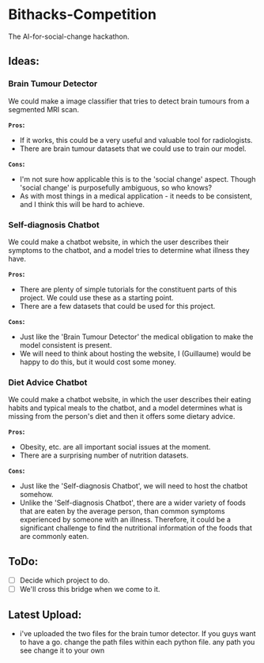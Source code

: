 # Bithacks-Competition
The AI-for-social-change hackathon.

## Ideas:
### Brain Tumour Detector
We could make a image classifier that tries to detect brain tumours from a segmented MRI scan.

**`Pros`:**
 *    If it works, this could be a very useful and valuable tool for radiologists.
 *    There are brain tumour datasets that we could use to train our model.
 
**`Cons`:**
 *    I'm not sure how applicable this is to the 'social change' aspect. Though 'social change' is purposefully ambiguous, so who knows?
 *    As with most things in a medical application - it needs to be consistent, and I think this will be hard to achieve.
 
### Self-diagnosis Chatbot
We could make a chatbot website, in which the user describes their symptoms to the chatbot, and a model tries to determine what illness they have.

**`Pros`:**
 *    There are plenty of simple tutorials for the constituent parts of this project. We could use these as a starting point.
 *    There are a few datasets that could be used for this project.
 
**`Cons`:**
 *    Just like the 'Brain Tumour Detector' the medical obligation to make the model consistent is present.
 *    We will need to think about hosting the website, I (Guillaume) would be happy to do this, but it would cost some money.
  
### Diet Advice Chatbot
We could make a chatbot website, in which the user describes their eating habits and typical meals to the chatbot, and a model determines what is missing from the person's diet and then it offers some dietary advice.

**`Pros`:**
 *    Obesity, etc. are all important social issues at the moment.
 *    There are a surprising number of nutrition datasets.
 
**`Cons`:**
 *    Just like the 'Self-diagnosis Chatbot', we will need to host the chatbot somehow.
 *    Unlike the 'Self-diagnosis Chatbot', there are a wider variety of foods that are eaten by the average person, than common symptoms experienced by someone with an illness. Therefore, it could be a significant challenge to find the nutritional information of the foods that are commonly eaten.
 
## ToDo:
- [ ] Decide which project to do.
- [ ] We'll cross this bridge when we come to it.

## Latest Upload:
* i've uploaded the two files for the brain tumor detector. If you guys want to have a go. change the path files within each python file. any path you see change it to your own
